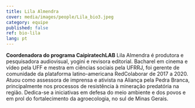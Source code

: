 ```yaml
---
title: Lila Almendra
cover: media/images/people/Lila_bio3.jpeg
category: equipe
published: false
ref: bio-lila
lang: pt
---
```

**Coordenadora do programa CaipiratechLAB**
Lila Almendra é produtora e pesquisadora audiovisual, yogini e revisora editorial. Bacharel em cinema e vídeo pela UFF e mestra em ciências sociais pela UFRRJ, foi gerente de comunidade da plataforma latino-americana RedColaborar de 2017 a 2020. Atuou como assessora de imprensa e ativista na Aliança pela Pedra Branca, principalmente nos processos de resistência à mineração predatória na região. Dedica-se a iniciativas em defesa do meio ambiente e dos povos e em prol do fortalecimento da agroecologia, no sul de Minas Gerais.
